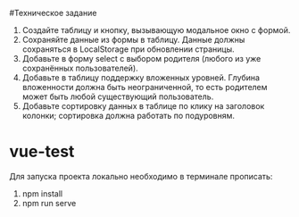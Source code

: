 #Техническое задание
1. Создайте таблицу и кнопку, вызывающую модальное окно с формой. 
2. Сохраняйте данные из формы в таблицу. Данные должны сохраняться в LocalStorage при обновлении страницы.
3. Добавьте в форму select с выбором родителя (любого из уже сохранённых пользователей).  
4. Добавьте в таблицу поддержку вложенных уровней. Глубина вложенности должна быть неограниченной, то есть родителем может быть любой существующий пользователь.
5. Добавьте сортировку данных в таблице по клику на заголовок колонки; сортировка должна работать по подуровням.


# vue-test

Для запуска проекта локально необходимо в терминале прописать:

1. npm install
2. npm run serve
